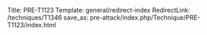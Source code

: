 Title: PRE-T1123
Template: general/redirect-index
RedirectLink: /techniques/T1346
save_as: pre-attack/index.php/Technique/PRE-T1123/index.html